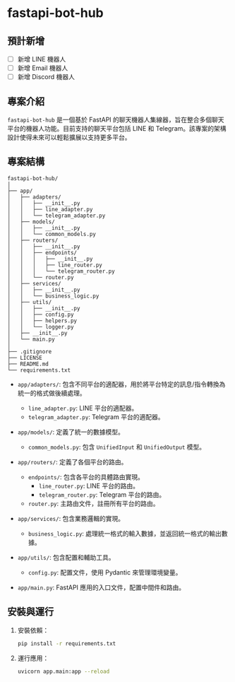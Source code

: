 # fastapi-bot-hub

## 預計新增

- [ ] 新增 LINE 機器人
- [ ] 新增 Email 機器人
- [ ] 新增 Discord 機器人

## 專案介紹

`fastapi-bot-hub` 是一個基於 FastAPI 的聊天機器人集線器，旨在整合多個聊天平台的機器人功能。目前支持的聊天平台包括 LINE 和 Telegram。該專案的架構設計使得未來可以輕鬆擴展以支持更多平台。

## 專案結構

```
fastapi-bot-hub/
│
├── app/
│   ├── adapters/
│   │   ├── __init__.py
│   │   ├── line_adapter.py
│   │   └── telegram_adapter.py
│   ├── models/
│   │   ├── __init__.py
│   │   └── common_models.py
│   ├── routers/
│   │   ├── __init__.py
│   │   ├── endpoints/
│   │   │   ├── __init__.py
│   │   │   ├── line_router.py
│   │   │   └── telegram_router.py
│   │   └── router.py
│   ├── services/
│   │   ├── __init__.py
│   │   └── business_logic.py
│   ├── utils/
│   │   ├── __init__.py
│   │   ├── config.py
│   │   ├── helpers.py
│   │   └── logger.py
│   ├── __init__.py
│   └── main.py
│
├── .gitignore
├── LICENSE
├── README.md
└── requirements.txt
```

- `app/adapters/`: 包含不同平台的適配器，用於將平台特定的訊息/指令轉換為統一的格式做後續處理。
  - `line_adapter.py`: LINE 平台的適配器。
  - `telegram_adapter.py`: Telegram 平台的適配器。

- `app/models/`: 定義了統一的數據模型。
  - `common_models.py`: 包含 `UnifiedInput` 和 `UnifiedOutput` 模型。

- `app/routers/`: 定義了各個平台的路由。
  - `endpoints/`: 包含各平台的具體路由實現。
    - `line_router.py`: LINE 平台的路由。
    - `telegram_router.py`: Telegram 平台的路由。
  - `router.py`: 主路由文件，註冊所有平台的路由。

- `app/services/`: 包含業務邏輯的實現。
  - `business_logic.py`: 處理統一格式的輸入數據，並返回統一格式的輸出數據。

- `app/utils/`: 包含配置和輔助工具。
  - `config.py`: 配置文件，使用 Pydantic 來管理環境變量。

- `app/main.py`: FastAPI 應用的入口文件，配置中間件和路由。

## 安裝與運行

1. 安裝依賴：

   ```bash
   pip install -r requirements.txt
   ```

2. 運行應用：

   ```bash
   uvicorn app.main:app --reload
   ```